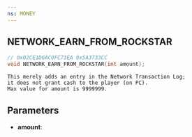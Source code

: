 ```yaml
---
ns: MONEY
---
```

## NETWORK_EARN_FROM_ROCKSTAR

```c
// 0x02CE1D6AC0FC73EA 0x5A3733CC
void NETWORK_EARN_FROM_ROCKSTAR(int amount);
```

```
This merely adds an entry in the Network Transaction Log;   
it does not grant cash to the player (on PC).  
Max value for amount is 9999999.  
```

## Parameters
* **amount**: 

